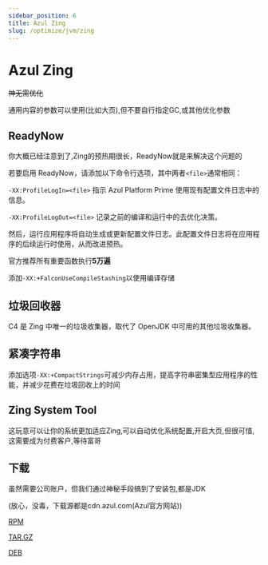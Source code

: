 ```yaml
---
sidebar_position: 6
title: Azul Zing
slug: /optimize/jvm/zing
---
```


# Azul Zing

~~神无需优化~~

通用内容的参数可以使用(比如大页),但不要自行指定GC,或其他优化参数

## ReadyNow

你大概已经注意到了,Zing的预热期很长，ReadyNow就是来解决这个问题的

若要启用 ReadyNow，请添加以下命令行选项，其中两者`<file>`通常相同：

`-XX:ProfileLogIn=<file>` 指示 Azul Platform Prime 使用现有配置文件日志中的信息。

`-XX:ProfileLogOut=<file>` 记录之前的编译和运行中的去优化决策。

然后，运行应用程序将自动生成或更新配置文件日志。此配置文件日志将在应用程序的后续运行时使用，从而改进预热。

官方推荐所有重要函数执行**5万遍**

添加`-XX:+FalconUseCompileStashing`以使用编译存储

## 垃圾回收器

C4 是 Zing 中唯一的垃圾收集器，取代了 OpenJDK 中可用的其他垃圾收集器。

## 紧凑字符串

添加选项`-XX:+CompactStrings`可减少内存占用，提高字符串密集型应用程序的性能，并减少花费在垃圾回收上的时间

## Zing System Tool

这玩意可以让你的系统更加适应Zing,可以自动优化系统配置,开启大页,但很可惜,这需要成为付费客户,等待富哥

## 下载

虽然需要公司账户，但我们通过神秘手段搞到了安装包,都是JDK

(放心，没毒，下载源都是cdn.azul.com(Azul官方网站))

[RPM](https://cdn.azul.com/zing-zvm/ZVM24.06.0.0/zing24.06.0.0-2-jdk21.0.3-linux.x86_64.rpm)

[TAR.GZ](https://cdn.azul.com/zing-zvm/ZVM24.06.0.0/zing24.06.0.0-2-jdk21.0.3-linux_x64.tar.gz)

[DEB](https://cdn.azul.com/zing-zvm/ZVM24.06.0.0/zing24.06.0.0-2-jdk21.0.3-linux_amd64.deb)


